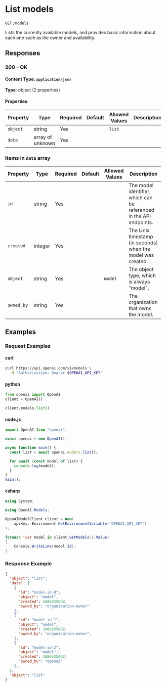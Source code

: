 # List models

`GET` `/models`

Lists the currently available models, and provides basic information about each one such as the owner and availability.

## Responses

### 200 - OK

#### Content Type: `application/json`

**Type**: object (2 properties)

#### Properties:

| Property | Type | Required | Default | Allowed Values | Description |
| -------- | ---- | -------- | ------- | -------------- | ----------- |
| `object` | string | Yes |  | `list` |  |
| `data` | array of unknown | Yes |  |  |  |


### Items in `data` array

| Property | Type | Required | Default | Allowed Values | Description |
| -------- | ---- | -------- | ------- | -------------- | ----------- |
| `id` | string | Yes |  |  | The model identifier, which can be referenced in the API endpoints. |
| `created` | integer | Yes |  |  | The Unix timestamp (in seconds) when the model was created. |
| `object` | string | Yes |  | `model` | The object type, which is always "model". |
| `owned_by` | string | Yes |  |  | The organization that owns the model. |
## Examples

### Request Examples

#### curl
```bash
curl https://api.openai.com/v1/models \
  -H "Authorization: Bearer $OPENAI_API_KEY"

```

#### python
```python
from openai import OpenAI
client = OpenAI()

client.models.list()

```

#### node.js
```javascript
import OpenAI from "openai";

const openai = new OpenAI();

async function main() {
  const list = await openai.models.list();

  for await (const model of list) {
    console.log(model);
  }
}
main();
```

#### csharp
```csharp
using System;

using OpenAI.Models;

OpenAIModelClient client = new(
    apiKey: Environment.GetEnvironmentVariable("OPENAI_API_KEY")
);

foreach (var model in client.GetModels().Value)
{
    Console.WriteLine(model.Id);
}

```

### Response Example

```json
{
  "object": "list",
  "data": [
    {
      "id": "model-id-0",
      "object": "model",
      "created": 1686935002,
      "owned_by": "organization-owner"
    },
    {
      "id": "model-id-1",
      "object": "model",
      "created": 1686935002,
      "owned_by": "organization-owner",
    },
    {
      "id": "model-id-2",
      "object": "model",
      "created": 1686935002,
      "owned_by": "openai"
    },
  ],
  "object": "list"
}

```

